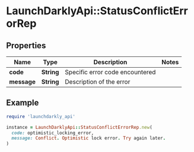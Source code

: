 # LaunchDarklyApi::StatusConflictErrorRep

## Properties

| Name | Type | Description | Notes |
| ---- | ---- | ----------- | ----- |
| **code** | **String** | Specific error code encountered |  |
| **message** | **String** | Description of the error |  |

## Example

```ruby
require 'launchdarkly_api'

instance = LaunchDarklyApi::StatusConflictErrorRep.new(
  code: optimistic_locking_error,
  message: Conflict. Optimistic lock error. Try again later.
)
```

